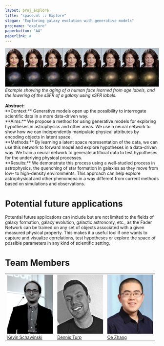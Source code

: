 ```yaml
---
layout: proj_explore
title: "space.ml :: Explore"
slogan: "Exploring galaxy evolution with generative models"
projname: "explore"
paperbutton: "AA"
paperlink: #
---
```


<img src="../pg/explore_transformation.jpeg?raw=true">
<I>Example showing the aging of a human face learned from age labels, and the lowering of the sSFR of a galaxy using sSFR labels.</I>
<br>
<br>
<b>Abstract:</b> <br>
**Context:** Generative models open up the possibility to interrogate scientific data in a more data-driven way.<br>
**Aims:** We propose a method for using generative models for exploring hypotheses in astrophysics and other areas. We use a neural network to show how we can independently manipulate physical attributes by encoding objects in latent space.<br>
**Methods:** By learning a latent space representation of the data, we can use this network to forward model and explore hypotheses in a data-driven way. We train a neural network to generate artificial data to test hypotheses for the underlying physical processes.<br>
**Results:** We demonstrate this process using a well-studied process in astrophysics, the quenching of star formation in galaxies as they move from low- to high-density environments. This approach can help explore astrophysical and other phenomena in a way different from current methods based on simulations and observations.


# Potential future applications
Potential future applications can include but are not limited to the fields of galaxy formation, galaxy evolution, galactic astronomy, etc., as the Fader Network can be trained on any set of objects associated with a given measured physical property. This makes it a useful tool if one wants to capture and visualize correlations, test hypotheses or explore the space of possible parameters in any kind of scientific setting. 

# Team Members

<table style="border:none;">
<tr>
<td><img src="https://github.com/SpaceML/SpaceML.github.io/blob/PSFGAN/gg/kevin.png?raw=true" width="150"><br/>
<a href="http://www.astro.ethz.ch/schawinski">Kevin Schawinski</a></td>

<td><img src="../pg/dennis.png?raw=true" width="150"><br/>
<a href="http://www.astro.ethz.ch/schawinski">Dennis Turp</a></td>

<td><img src="../pg/ce.png?raw=true" width="150"><br/>
<a href="https://www.inf.ethz.ch/personal/ce.zhang/">Ce Zhang</a></td>
</tr>


</table>
